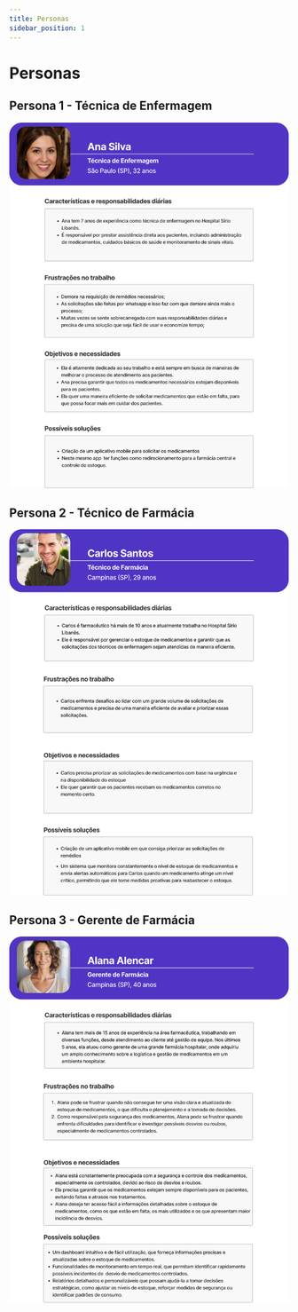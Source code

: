 ```yaml
---
title: Personas
sidebar_position: 1
---
```


# Personas


## Persona 1 - Técnica de Enfermagem
![persona 1](../../../static/img/persona1.png)

## Persona 2 - Técnico de Farmácia
 ![persona 1](../../../static/img/persona2.png)

 ## Persona 3 - Gerente de Farmácia
 ![persona 1](../../../static/img/persona3.png)
